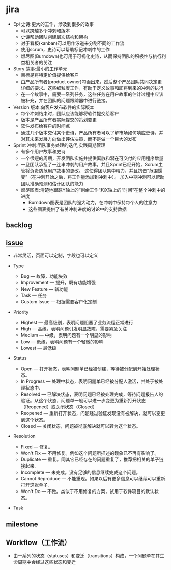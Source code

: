 # jira

* Epi 史诗:更大的工作，涉及到很多的故事
  - 可以跨越多个冲刺和版本
  - 史诗帮助团队创建层次结构和架构
  - 对于看板(kanban)可以用作泳道来分割不同的工作流
  - 使用scrum，史诗可以帮助标记冲刺中的工作
  - 燃尽图(Burndown)也可用于可视化史诗，从而保持团队的积极性与执行利益相关者的关注
* Story 故事:最小的工作单元
  - 目标是将特定价值提供给客户
  - 由产品所有者(product owner)勾画出来，然后整个产品团队共同决定更详细的要求。这些细粒度工作，有助于定义故事和即将到来的冲刺的执行
  - 在一个故事中，需要一系列任务，这些任务在用户故事的估计过程中应该被补充，并在团队的问题跟踪器中进行链接。
* Version 版本:向客户发布软件的实际版本
  - 每个冲刺结束时，团队应该能够将软件提交给客户
  - 版本是产品所有者实际提交的策划变更
  - 软件发布给客户的时间点
  - 通过几个版本交付某个史诗，产品所有者可以了解市场如何响应史诗，并对其未来发展方向做出评估决策，而不是做一个巨大的发布
* Sprint 冲刺:团队事务处理的迭代,实践周期管理
  - 有多个用户故事和史诗
  - 一个很短的周期，开发团队实施并提供离散和潜在可交付的应用程序增量
  - 一旦团队承担了一连串冲刺的用户故事，并且Sprint已经开始，Scrum主管将负责防范用户故事的更改。 这使得团队集中精力，并且抗击“范围蠕变”（在冲刺开始之后，将工作量添加到冲刺中）。 加入中期冲刺可以帮助团队准确预测和估计团队的能力
  - 燃尽图表:清楚地跟踪Y轴上的“剩余工作”和X轴上的“时间”在整个冲刺中的进度
    + Burndown图表是团队的强大动力，在冲刺中保持每个人的注意力
    + 这些图表提供了有关冲刺进度的讨论中的支持数据

## backlog

## [issue](https://confluence.atlassian.com/jira064/what-is-an-issue-720416138.html)

* 非常灵活，页面可以定制，字段也可以定义
* Type
  - Bug — 故障，功能失效
  - Improvement — 提升，既有功能增强
  - New Feature — 新功能
  - Task — 任务
  - Custom Issue — 根据需要客户化定制
* Priority
  - Highest — 最高级别，表明问题阻塞了业务流程正常进行
  - High — 高级，表明问题引发明显故障，需要紧急关注
  - Medium — 中级，表明问题有一个明显的影响
  - Low — 低级，表明问题有一个轻微的影响
  - Lowest — 最低级
* Status
  - Open — 打开状态，表明问题单已经被创建，等待被分配到开始处理状态。
  - In Progress — 处理中状态，表明问题单已经被分配人激活，并处于被处理状态中.
  - Resolved — 已解决状态，表明问题已经被处理完成，等待问题报告人的验证。从这个状态，问题单一般可以进一步变更为重新打开状态（Reopened）或关闭状态（Closed）
  - Reopened — 重新打开状态，问题经过验证发现没有被解决，就可以变更到这个状态。
  - Closed — 关闭状态，问题被彻底解决就可以转为这个状态。
* Resolution
  - Fixed — 修复。
  - Won't Fix — 不用修复。例如这个问题所描述的现象已不再有影响了。
  - Duplicate — 重复。同其它已经存在的问题重复了，推荐把相关的单子链接起来.
  - Incomplete — 未完成。没有足够的信息继续完成这个问题。
  - Cannot Reproduce — 不能重现。如果以后有更多信息可以继续可以重新打开这张单子.
  - Won't Do — 不做。类似于不用修复的方案，试用于软件项目的默认状态。

* Task

## milestone

## Workflow（工作流）

* 由一系列的状态（statuses）和变迁（transitions）构成，一个问题单在其生命周期中会经过这些状态和变迁
